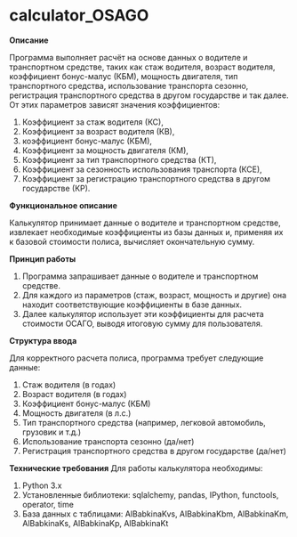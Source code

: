 # calculator_OSAGO

**Описание**

Программа выполняет расчёт на основе данных о водителе и транспортном средстве, таких как стаж водителя, возраст водителя, коэффициент бонус-малус (КБМ), мощность двигателя, тип транспортного средства, использование транспорта сезонно, регистрация транспортного средства в другом государстве и так далее. От этих параметров зависят значения коэффициентов:
1. Коэффициент за стаж водителя (КС),
2. Коэффициент за возраст водителя (КВ),
3. коэффициент бонус-малус (КБМ),
4. Коэффициент за мощность двигателя (КМ),
5. Коэффициент за тип транспортного средства (КТ),
6. Коэффициент за сезонность использования транспорта (КСЕ),
7. Коэффициент за регистрацию транспортного средства в другом государстве (КР).

**Функциональное описание**

Калькулятор принимает данные о водителе и транспортном средстве, извлекает необходимые коэффициенты из базы данных и, применяя их к базовой стоимости полиса, вычисляет окончательную сумму.

**Принцип работы**

1. Программа запрашивает данные о водителе и транспортном средстве.
2. Для каждого из параметров (стаж, возраст, мощность и другие) она находит соответствующие коэффициенты в базе данных.
3. Далее калькулятор использует эти коэффициенты для расчета стоимости ОСАГО, выводя итоговую сумму для пользователя.

**Структура ввода**

Для корректного расчета полиса, программа требует следующие данные:
1. Стаж водителя (в годах)
2. Возраст водителя (в годах)
3. Коэффициент бонус-малус (КБМ)
4. Мощность двигателя (в л.с.)
5. Тип транспортного средства (например, легковой автомобиль, грузовик и т.д.)
6. Использование транспорта сезонно (да/нет)
7. Регистрация транспортного средства в другом государстве (да/нет)

**Технические требования**
Для работы калькулятора необходимы:
1. Python 3.x
2. Установленные библиотеки: sqlalchemy, pandas, IPython, functools, operator, time
3. База данных с таблицами: AlBabkinaKvs, AlBabkinaKbm, AlBabkinaKm, AlBabkinaKs, AlBabkinaKp, AlBabkinaKt

